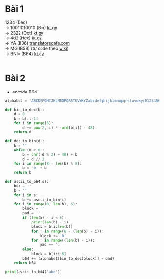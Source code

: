 # Bài 1
1234 (Dec)<br>
-> 10011010010 (Bin) [kt.gy](https://kt.gy/)<br>
-> 2322 (Oct) [kt.gy](https://kt.gy/)<br>
-> 4d2 (Hex) [kt.gy](https://kt.gy/)<br>
-> YA (B36) [translatorscafe.com](https://www.translatorscafe.com/unit-converter/en-US/numbers/39-13/base-36-base-10/)<br>
-> MG (B58) (tự code theo [wiki](https://en.wikipedia.org/wiki/Base58))<br>
-> BNI= (B64) [kt.gy](https://kt.gy/)<br><br>

# Bài 2
* encode B64<br>
```python
alphabet = 'ABCDEFGHIJKLMNOPQRSTUVWXYZabcdefghijklmnopqrstuvwxyz0123456789=~'

def bin_to_dec(b):
    d = 0
    b = b[::-1]
    for i in range(6):
        d += pow(2, i) * (ord(b[i]) - 48)
    return d

def dec_to_bin(d):
    b = ''
    while (d > 0):
        b = chr((d % 2) + 48) + b
        d = d // 2
    for i in range(8 - len(b) % 8):
        b = '0' + b
    return b

def ascii_to_b64(s):
    b64 = ''
    b = ''
    for i in s:
        b += ascii_to_bin(i)
    for i in range(0, len(b), 6):
        block = ''
        pad = ''
        if (len(b) - i < 6):
            print(len(b) - i)
            block = b[i:len(b)]
            for j in range(6 - (len(b) - i)):
                block += '0'
            for j in range((len(b) - i)):
                pad += '.'
        else:
            block = b[i:i+6]
        b64 += (alphabet[bin_to_dec(block)] + pad)
    return b64

print(ascii_to_b64('abc'))
```

